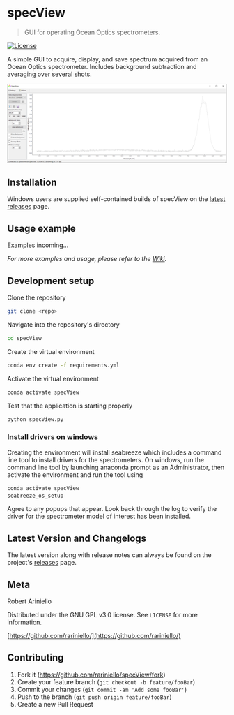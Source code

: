# specView

> GUI for operating Ocean Optics spectrometers.

[![License][license]][license-url]

A simple GUI to acquire, display, and save spectrum acquired from an Ocean Optics spectrometer. Includes background subtraction and averaging over several shots.

![specView Interface](header.png)

## Installation

Windows users are supplied self-contained builds of specView on the [latest releases](https://github.com/rariniello/specView/releases/latest) page.

## Usage example

Examples incoming...

_For more examples and usage, please refer to the [Wiki][wiki]._

## Development setup

Clone the repository

```sh
git clone <repo> 
```

Navigate into the repository's directory

```sh
cd specView
```

Create the virtual environment

```sh
conda env create -f requirements.yml
```

Activate the virtual environment

```sh
conda activate specView
```

Test that the application is starting properly

```sh
python specView.py
```

### Install drivers on windows

Creating the environment will install seabreeze which includes a command line tool to install drivers for the spectrometers. On windows, run the command line tool by launching anaconda prompt as an Administrator, then activate the environment and run the tool using

```sh
conda activate specView
seabreeze_os_setup
```

Agree to any popups that appear. Look back through the log to verify the driver for the spectrometer model of interest has been installed.

## Latest Version and Changelogs

The latest version along with release notes can always be found on the project's [releases](https://github.com/rariniello/specView/releases) page.

## Meta

Robert Ariniello

Distributed under the GNU GPL v3.0 license. See ``LICENSE`` for more information.

[https://github.com/rariniello/](https://github.com/rariniello/)

## Contributing

1. Fork it (<https://github.com/rariniello/specView/fork>)
2. Create your feature branch (`git checkout -b feature/fooBar`)
3. Commit your changes (`git commit -am 'Add some fooBar'`)
4. Push to the branch (`git push origin feature/fooBar`)
5. Create a new Pull Request

<!-- Markdown link & img dfn's -->
[license]: https://img.shields.io/github/license/rariniello/specView
[license-url]: https://github.com/rariniello/specView/LICENSE
[wiki]: https://github.com/rariniello/specView/wiki
